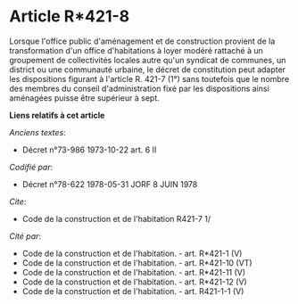 # Article R*421-8

Lorsque l'office public d'aménagement et de construction provient de la transformation d'un office d'habitations à loyer
modéré rattaché à un groupement de collectivités locales autre qu'un syndicat de communes, un district ou une communauté
urbaine, le décret de constitution peut adapter les dispositions figurant à l'article R. 421-7 (1°) sans toutefois que le
nombre des membres du conseil d'administration fixé par les dispositions ainsi aménagées puisse être supérieur à sept.

**Liens relatifs à cet article**

_Anciens textes_:

  - Décret n°73-986 1973-10-22 art. 6 II

_Codifié par_:

  - Décret n°78-622 1978-05-31 JORF 8 JUIN 1978

_Cite_:

  - Code de la construction et de l'habitation R421-7 1/

_Cité par_:

  - Code de la construction et de l'habitation. - art. R*421-1 (V)
  - Code de la construction et de l'habitation. - art. R*421-10 (VT)
  - Code de la construction et de l'habitation. - art. R*421-11 (V)
  - Code de la construction et de l'habitation. - art. R*421-12 (V)
  - Code de la construction et de l'habitation. - art. R421-1-1 (V)
